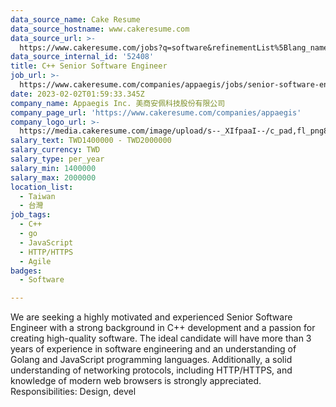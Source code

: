 ```yaml
---
data_source_name: Cake Resume
data_source_hostname: www.cakeresume.com
data_source_url: >-
  https://www.cakeresume.com/jobs?q=software&refinementList%5Blang_name%5D%5B0%5D=English&refinementList%5Bsalary_type%5D=per_year&range%5Bsalary_range%5D%5Bmin%5D=1000000&page=2
data_source_internal_id: '52408'
title: C++ Senior Software Engineer
job_url: >-
  https://www.cakeresume.com/companies/appaegis/jobs/senior-software-engineer-2b421b
date: 2023-02-02T01:59:33.345Z
company_name: Appaegis Inc. 美商安佩科技股份有限公司
company_page_url: 'https://www.cakeresume.com/companies/appaegis'
company_logo_url: >-
  https://media.cakeresume.com/image/upload/s--_XIfpaaI--/c_pad,fl_png8,h_200,w_200/v1611108113/swcnj487hn4rqaefz8cj.png
salary_text: TWD1400000 - TWD2000000
salary_currency: TWD
salary_type: per_year
salary_min: 1400000
salary_max: 2000000
location_list:
  - Taiwan
  - 台灣
job_tags:
  - C++
  - go
  - JavaScript
  - HTTP/HTTPS
  - Agile
badges:
  - Software

---
```


We are seeking a highly motivated and experienced Senior Software Engineer with a strong background in C++ development and a passion for creating high-quality software. The ideal candidate will have more than 3 years of experience in software engineering and an understanding of Golang and JavaScript programming languages. Additionally, a solid understanding of networking protocols, including HTTP/HTTPS, and knowledge of modern web browsers is strongly appreciated. Responsibilities: Design, devel